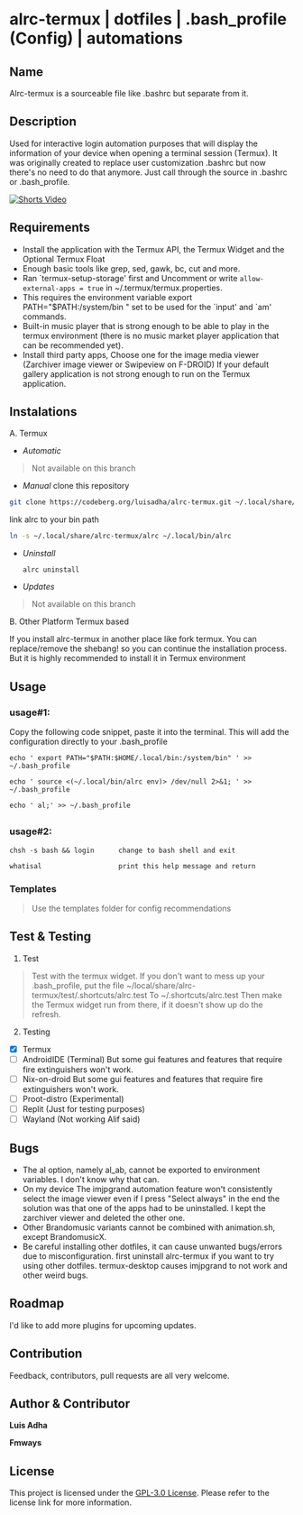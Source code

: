 # alrc-termux | dotfiles | .bash_profile (Config) | automations

## Name
Alrc-termux is a sourceable file like .bashrc but separate from it. 

## Description 
Used for interactive login automation purposes that will display the information of your device when opening a terminal session (Termux). 
It was originally created to replace user customization .bashrc but now there's no need to do that anymore. Just call through the source in .bashrc or .bash_profile.


[![Shorts Video](https://img.youtube.com/vi/9X6naGKNOys/0.jpg)](https://www.youtube.com/shorts/9X6naGKNOys)


## Requirements
- Install the application with the Termux API, the Termux Widget and the Optional Termux Float
- Enough basic tools like grep, sed, gawk, bc, cut and more.
- Ran \`termux-setup-storage' first and Uncomment or write `allow-external-apps = true` in ~/.termux/termux.properties.
- This requires the environment variable export PATH="$PATH:/system/bin " set to be used for the \`input' and \`am' commands.
- Built-in music player that is strong enough to be able to play in the termux environment (there is no music market player application that can be recommended yet).
- Install third party apps, Choose one for the image media viewer (Zarchiver image viewer or Swipeview on F-DROID) If your default gallery application is not strong enough to run on the Termux application.

## Instalations
A. Termux
- *Automatic*
> Not available on this branch
- *Manual*
	clone this repository

```sh
git clone https://codeberg.org/luisadha/alrc-termux.git ~/.local/share/alrc-termux
```

link alrc to your bin path

```sh
ln -s ~/.local/share/alrc-termux/alrc ~/.local/bin/alrc
```

- *Uninstall*

	```alrc uninstall```

- *Updates*
> Not available on this branch

B. Other Platform Termux based

  If you install alrc-termux in another place like fork termux. You can replace/remove the shebang! so you can continue the installation process. But it is highly recommended to install it in Termux environment

## Usage

### usage#1:

Copy the following code snippet, paste it into the terminal. This will add the configuration directly to your .bash_profile

```text
echo ' export PATH="$PATH:$HOME/.local/bin:/system/bin" ' >> ~/.bash_profile

echo ' source <(~/.local/bin/alrc env)> /dev/null 2>&1; ' >> ~/.bash_profile

echo ' al;' >> ~/.bash_profile
```

## [](https://codeberg.org/luisadha/alrc-termux#usage-2)

### usage#2:

```text
chsh -s bash && login      change to bash shell and exit

whatisal                   print this help message and return
```

### Templates
> Use the templates folder for config recommendations

## [](https://codeberg.org/luisadha/alrc-termux#installations)

## Test & Testing
1. Test
> Test with the termux widget. If you don't want to mess up your .bash_profile, put the file ~/local/share/alrc-termux/test/.shortcuts/alrc.test To ~/.shortcuts/alrc.test Then make the Termux widget run from there, if it doesn't show up do the refresh.

2. Testing

- [x] Termux
- [ ] AndroidIDE (Terminal) But some gui features and features that require fire extinguishers won't work.
- [ ] Nix-on-droid But some gui features and features that require fire extinguishers won't work.
- [ ] Proot-distro (Experimental)
- [ ] Replit (Just for testing purposes)
- [ ] Wayland (Not working Alif said)

## Bugs

- The al option, namely al_ab, cannot be exported to environment variables. I don't know why that can.
- On my device The imjpgrand automation feature won't consistently select the image viewer even if I press "Select always" in the end the solution was that one of the apps had to be uninstalled. I kept the zarchiver viewer and deleted the other one.
- Other Brandomusic variants cannot be combined with animation.sh, except BrandomusicX.
- Be careful installing other dotfiles, it can cause unwanted bugs/errors due to misconfiguration. first uninstall alrc-termux if you want to try using other dotfiles. termux-desktop causes imjpgrand to not work and other weird bugs.

## Roadmap

I'd like to add more plugins for upcoming updates.

## Contribution

Feedback, contributors, pull requests are all very welcome.

## Author & Contributor

__Luis Adha__

__Fmways__

## License

This project is licensed under the [GPL-3.0 License](https://www.gnu.org/licenses/gpl-3.0.en.html). Please refer to the license link for more information.
